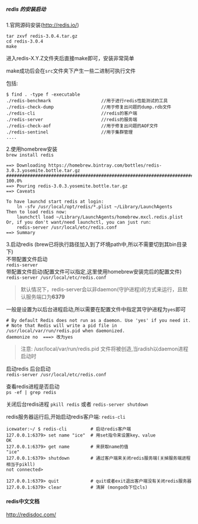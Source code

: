 ##### redis 的安装启动         
1.官网源码安装(http://redis.io/)              

`tar zxvf redis-3.0.4.tar.gz`           
`cd redis-3.0.4`            
`make`          

进入redis-X.Y.Z文件夹后直接make即可，安装非常简单                           

make成功后会在`src`文件夹下产生一些二进制可执行文件

包括:         

```
$ find . -type f -executable
./redis-benchmark                   //用于进行redis性能测试的工具
./redis-check-dump                  //用于修复出问题的dump.rdb文件
./redis-cli                         //redis的客户端
./redis-server                      //redis的服务端
./redis-check-aof                   //用于修复出问题的AOF文件
./redis-sentinel                    //用于集群管理
....
```

2.使用homebrew安装          
`brew install redis`        

```
==> Downloading https://homebrew.bintray.com/bottles/redis-3.0.3.yosemite.bottle.tar.gz  
######################################################################## 100.0%      
==> Pouring redis-3.0.3.yosemite.bottle.tar.gz      
==> Caveats      

To have launchd start redis at login:      
    ln -sfv /usr/local/opt/redis/*.plist ~/Library/LaunchAgents       
Then to load redis now:      
    launchctl load ~/Library/LaunchAgents/homebrew.mxcl.redis.plist       
Or, if you don't want/need launchctl, you can just run:        
    redis-server /usr/local/etc/redis.conf    
==> Summary      
```

3.启动redis (brew已将执行路径加入到了坏境path中,所以不需要切到其bin目录下)      
不带配置文件启动     
`redis-server`        
带配置文件启动(配置文件可以指定,这里使用homebrew安装完后的配置文件)    
`redis-server /usr/local/etc/redis.conf`       

> 默认情况下，redis-server会以非daemon(守护进程)的方式来运行，且默认服务端口为**6379**     

一般是设置为以后台进程启动,所以需要在配置文件中指定其守护进程为`yes`即可

```
# By default Redis does not run as a daemon. Use 'yes' if you need it.      
# Note that Redis will write a pid file in /usr/local/var/run/redis.pid when daemonized.
daemonize no  ===> 改为yes    
```

> 注意: /usr/local/var/run/redis.pid 文件将被创造,当radish以daemon进程启动时   

启动redis 后台启动    
`redis-server /usr/local/etc/redis.conf`   

查看redis进程是否启动   
`ps -ef | grep redis` 

关闭后台redis进程
`pkill redis` 或者 `redis-server shutdown`

redis服务器运行后,开始启动redis客户端:
`redis-cli`

```
icewater:~/ $ redis-cli         # 启动redis客户端
127.0.0.1:6379> set name "ice"  # 用set指令来设置key、value
OK
127.0.0.1:6379> get name        # 来获取name的值
"ice"
127.0.0.1:6379> shutdown        # 通过客户端来关闭redis服务端(关掉服务端进程相当于pikll)
not connected>

127.0.0.1:6379> quit            # quit或者exit退出客户端没有关闭redis服务器
127.0.0.1:6379> clear           # 清屏 (mongodb下位cls)
```

#### redis中文文档
http://redisdoc.com/